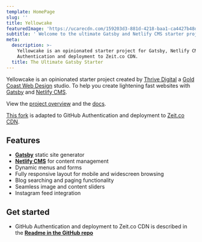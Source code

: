 ```yaml
---
template: HomePage
slug: ''
title: Yellowcake
featuredImage: 'https://ucarecdn.com/159203d3-881d-4218-baa1-ca4427b48d0d/'
subtitle: ' Welcome to the ultimate Gatsby and Netlify CMS starter project.'
meta:
  description: >-
    Yellowcake is an opinionated starter project for Gatsby, Netlify CMS, GitHub
    Authentication and deployment to Zeit.co CDN.
  title: The Ultimate Gatsby Starter
---
```

Yellowcake is an opinionated starter project created by [Thrive Digital](https://thriveweb.com.au/) a [Gold Coast Web Design](https://thriveweb.com.au/) studio. To help you create lightening fast websites with [Gatsby](https://gatsbyjs.org) and [Netlify CMS](https://netlifycms.org).

View the [project overview](https://thriveweb.com.au/the-lab/yellowcake-gatsby-react-js-starter-project/) and the [docs](https://github.com/thriveweb/yellowcake/blob/master/README.md).

[This fork](https://github.com/tompluess/yellowcake) is adapted to GitHub Authentication and deployment to [Zeit.co CDN](https://zeit.co/).

## Features

* **[Gatsby](https://gatsbyjs.org)** static site generator
* **[Netlify CMS](https://github.com/netlify/netlify-cms)** for content management
* Dynamic menus and forms
* Fully responsive layout for mobile and widescreen browsing
* Blog searching and paging functionality
* Seamless image and content sliders
* Instagram feed integration

## Get started

* GitHub Authentication and deployment to Zeit.co CDN is described in the **[Readme in the GitHub repo](https://github.com/tompluess/yellowcake#deploy-to-zeitco)**
